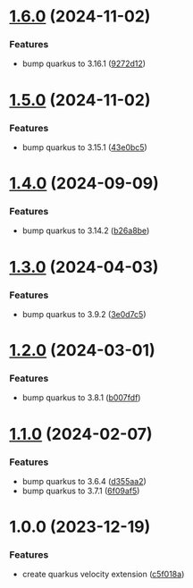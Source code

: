 # [1.6.0](https://github.com/CycriLabs/quarkus-velocity/compare/1.5.0...1.6.0) (2024-11-02)


### Features

* bump quarkus to 3.16.1 ([9272d12](https://github.com/CycriLabs/quarkus-velocity/commit/9272d12a66ffd22190613e5337000618536ee2cf))

# [1.5.0](https://github.com/CycriLabs/quarkus-velocity/compare/1.4.0...1.5.0) (2024-11-02)


### Features

* bump quarkus to 3.15.1 ([43e0bc5](https://github.com/CycriLabs/quarkus-velocity/commit/43e0bc59d966dd5201d11f30ae2a8fec854c0b87))

# [1.4.0](https://github.com/CycriLabs/quarkus-velocity/compare/1.3.0...1.4.0) (2024-09-09)


### Features

* bump quarkus to 3.14.2 ([b26a8be](https://github.com/CycriLabs/quarkus-velocity/commit/b26a8beea5f629324bbf239a7e628d9a999a86d7))

# [1.3.0](https://github.com/CycriLabs/quarkus-velocity/compare/1.2.0...1.3.0) (2024-04-03)


### Features

* bump quarkus to 3.9.2 ([3e0d7c5](https://github.com/CycriLabs/quarkus-velocity/commit/3e0d7c541436eb93d2071b16ca970d51fc0d69ce))

# [1.2.0](https://github.com/CycriLabs/quarkus-velocity/compare/1.1.0...1.2.0) (2024-03-01)


### Features

* bump quarkus to 3.8.1 ([b007fdf](https://github.com/CycriLabs/quarkus-velocity/commit/b007fdf26d38a12650974e9043577ecf4964bb4a))

# [1.1.0](https://github.com/CycriLabs/quarkus-velocity/compare/1.0.0...1.1.0) (2024-02-07)


### Features

* bump quarkus to 3.6.4 ([d355aa2](https://github.com/CycriLabs/quarkus-velocity/commit/d355aa2519dfa6467ec3ded1a21c47c3c9b5e5d0))
* bump quarkus to 3.7.1 ([6f09af5](https://github.com/CycriLabs/quarkus-velocity/commit/6f09af58bb54838aa376503ff3751bb58f6c62d5))

# 1.0.0 (2023-12-19)


### Features

* create quarkus velocity extension ([c5f018a](https://github.com/CycriLabs/quarkus-velocity/commit/c5f018ab6eec29909bff41a0581bd0b46f4c59fe))
